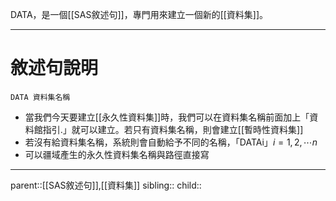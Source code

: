 DATA，是一個[[SAS敘述句]]，專門用來建立一個新的[[資料集]]。
- - -
# 敘述句說明
``` SAS
DATA 資料集名稱
```

- 當我們今天要建立[[永久性資料集]]時，我們可以在資料集名稱前面加上「資料館指引.」就可以建立。若只有資料集名稱，則會建立[[暫時性資料集]]
- 若沒有給資料集名稱，系統則會自動給予不同的名稱，「DATAi」$i=1,2,\cdots n$
- 可以疆域產生的永久性資料集名稱與路徑直接寫
- - -
parent::[[SAS敘述句]],[[資料集]]
sibling::
child::